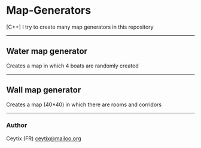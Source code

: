 # Map-Generators
[C++] I try to create many map generators in this repository

___

## Water map generator

Creates a map in which 4 boats are randomly created

___

## Wall map generator

Creates a map (40*40) in which there are rooms and corridors

___

### Author

Ceytix (FR) <ceytix@mailoo.org>
